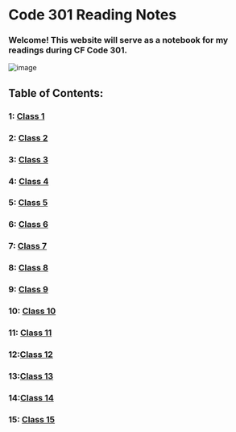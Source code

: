 # Code 301 Reading Notes
### Welcome! This website will serve as a notebook for my readings during CF Code 301.
![image](https://inteng-storage.s3.amazonaws.com/img/iea/9lwjAVnM6E/sizes/ocde_resize_md.jpg)
## Table of Contents:
### 1: [Class 1](/301/class-1.md)
### 2: [Class 2](/301/class-2.md)
### 3: [Class 3](/301/class-3.md)
### 4: [Class 4]()
### 5: [Class 5](/301/class-5.md)
### 6: [Class 6](/301/class-6.md)
### 7: [Class 7](/301/class-7.md)
### 8: [Class 8](/301/class-8.md)
### 9: [Class 9]()
### 10: [Class 10](/301/class-10.md)
### 11: [Class 11](/301/class-11.md)
### 12:[Class 12]()
### 13:[Class 13]()
### 14:[Class 14]()
### 15: [Class 15]()
